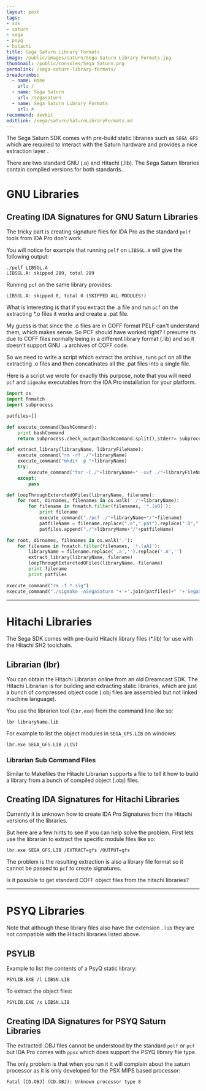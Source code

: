 ```yaml
---
layout: post
tags:
- sdk
- saturn
- sega
- psyq
- hitachi
title: Sega Saturn Library Formats
image: /public/images/saturn/Sega Saturn Library Formats.jpg
thumbnail: /public/consoles/Sega Saturn.png
permalink: /sega-saturn-library-formats/
breadcrumbs:
  - name: Home
    url: /
  - name: Sega Saturn
    url: /segasaturn
  - name: Sega Saturn Library Formats
    url: #
recommend: devkit
editlink: /sega/saturn/SaturnLibraryFormats.md
---
```


The Sega Saturn SDK comes with pre-build static libraries such as `SEGA_GFS` which are required to interact with the Saturn hardware and provides a nice extraction layer .

There are two standard GNU (.a) and Hitachi (.lib). The Sega Saturn libraries contain compiled versions for both standards.

# GNU Libraries

## Creating IDA Signatures for GNU Saturn Libraries
The tricky part is creating signature files for IDA Pro as the standard `pelf` tools from IDA Pro don't work.

You will notice for example that running `pelf` on `LIBSGL.A` will give the following output:
```
./pelf LIBSGL.A
LIBSGL.A: skipped 289, total 289
```

Running `pcf` on the same library provides:
```
LIBSGL.A: skipped 0, total 0 (SKIPPED ALL MODULES!)
```

What is interesting is that if you extract the .a file and run `pcf` on the extracting *.o files it works and create a .pat file.

My guess is that since the .o files are in COFF format PELF can't understand them, which makes sense. So PCF should have worked right? I presume its due to COFF files normally being in a different library format (.lib) and so it doesn't support GNU `.a` archives of COFF code.

So we need to write a script which extract the archive, runs `pcf` on all the extracting .o files and then concatinates all the .pat files into a single file.

Here is a script we wrote for exactly this purpose, note that you will need `pcf` and `sigmake` executables from the IDA Pro installation for your platform.
```python
import os
import fnmatch
import subprocess

patfiles=[]

def execute_command(bashCommand):
    print bashCommand
    return subprocess.check_output(bashCommand.split(),stderr= subprocess.STDOUT)

def extract_library(libraryName, libraryFileName):
    execute_command("rm -rf ./"+libraryName)
    execute_command("mkdir -p "+libraryName)
    try:
        execute_command("tar -C./"+libraryName+" -xvf ./"+libraryFileName)
    except:
        pass

def loopThroughExtarctedOFiles(libraryName, filename):
    for root, dirnames, filenames in os.walk('./'+libraryName):
        for filename in fnmatch.filter(filenames, '*.[oO]'):
            print filename
            execute_command("./pcf ./"+libraryName+"/"+filename)
            patfileName = filename.replace(".o",".pat").replace(".O",".pat")
            patfiles.append("./"+libraryName+"/"+patfileName)

for root, dirnames, filenames in os.walk('.'):
    for filename in fnmatch.filter(filenames, '*.[aA]'):
        libraryName = filename.replace('.a','').replace('.A','')
        extract_library(libraryName, filename)
        loopThroughExtarctedOFiles(libraryName, filename)
        print filename
        print patfiles

execute_command("rm -f *.sig")
execute_command("./sigmake -nSegaSaturn "+'+'.join(patfiles)+" "+'SegaSaturn.sig')
```

---
# Hitachi Libraries
The Sega SDK comes with pre-build Hitachi library files (*.lib) for use with the Hitachi SH2 toolchain.

## Librarian (lbr)
You can obtain the Hitachi Librarian online from an old Dreamcast SDK. The Hitachi Librarian is for building and extracting static libraries, which are just a bunch of compressed object code (.obj files are assembled but not linked machine language).

You use the librarien tool (`lbr.exe`) from the command line like so:
```
lbr libraryName.lib
```
For example to list the object modules in `SEGA_GFS.LIB` on windows:
```
lbr.exe SEGA_GFS.LIB /LIST
```

### Librarian Sub Command Files
Similar to Makefiles the Hitachi Librarian supports a file to tell it how to build a library from a bunch of compiled object (.obj) files.


## Creating IDA Signatures for Hitachi Libraries
Currently it is unknown how to create IDA Pro Signatures from the Hitachi versions of the libraries.

But here are a few hints to see if you can help solve the problem.
First lets use the librarian to extract the specific module files like so:
```
lbr.exe SEGA_GFS.LIB /EXTRACT=gfs /OUTPUT=gfs
```
The problem is the resulting extraction is also a library file format so it cannot be passed to `pcf` to create signatures.

Is it possible to get standard COFF object files from the hitachi libraries?

---
# PSYQ Libraries
Note that although these library files also have the extension `.lib` they are not compatible with the Hitachi libraries listed above.

## PSYLIB

Example to list the contents of a PsyQ static library:
```dos
PSYLIB.EXE /l LIBSN.LIB
```

To extract the object files:
```
PSYLIB.EXE /x LIBSN.LIB
```

## Creating IDA Signatures for PSYQ Saturn Libraries
The extracted .OBJ files cannot be understood by the standard `pelf` or `pcf` but IDA Pro comes with `ppsx` which does support the PSYQ library file type.

The only problem is that when you run it it will complain about the saturn processor as it is only developed for the PSX MIPS based processor:
```
Fatal [CD.OBJ] (CD.OBJ): Unknown processor type 8
```
